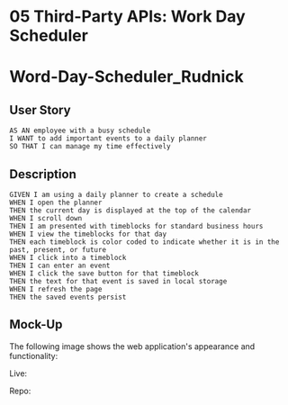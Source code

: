 # 05 Third-Party APIs: Work Day Scheduler
# Word-Day-Scheduler_Rudnick
## User Story

```
AS AN employee with a busy schedule
I WANT to add important events to a daily planner
SO THAT I can manage my time effectively

```

## Description

```
GIVEN I am using a daily planner to create a schedule
WHEN I open the planner
THEN the current day is displayed at the top of the calendar
WHEN I scroll down
THEN I am presented with timeblocks for standard business hours
WHEN I view the timeblocks for that day
THEN each timeblock is color coded to indicate whether it is in the past, present, or future
WHEN I click into a timeblock
THEN I can enter an event
WHEN I click the save button for that timeblock
THEN the text for that event is saved in local storage
WHEN I refresh the page
THEN the saved events persist

```
## Mock-Up

The following image shows the web application's appearance and functionality:


Live: 

Repo:
